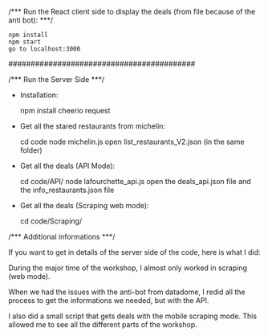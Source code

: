 /*** Run the React client side to display the deals (from file because of the anti bot): ***/

	npm install 
	npm start
	go to localhost:3000




##########################################


/*** Run the Server Side ***/


* Installation:

	npm install cheerio request



* Get all the stared restaurants from michelin:

	cd code
	node michelin.js
	open list_restaurants_V2.json (in the same folder) 


* Get all the deals (API Mode):

	cd code/API/
	node lafourchette_api.js
	open the deals_api.json file and the info_restaurants.json file


* Get all the deals (Scraping web mode):

	cd code/Scraping/











/*** Additional informations ***/


If you want to get in details of the server side of the code, here is what I did:

During the major time of the workshop, I almost only worked in scraping (web mode).

When we had the issues with the anti-bot from datadome, I redid all the process to get the informations we needed, but with the API.


I also did a small script that gets deals with the mobile scraping mode.
This allowed me to see all the different parts of the workshop.


